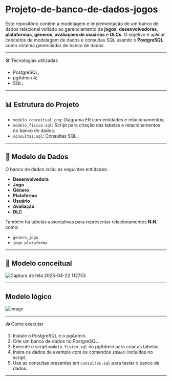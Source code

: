 # Projeto-de-banco-de-dados-jogos

Este repositório contém a modelagem e implementação de um banco de dados relacional voltado ao gerenciamento de **jogos**, **desenvolvedoras**, **plataformas**, **gêneros**, **avaliações de usuários** e **DLCs**. 
O objetivo é aplicar conceitos de modelagem de dados e consultas SQL usando o **PostgreSQL** como sistema gerenciador de banco de dados.

---

🛠️ Tecnologias utilizadas

- PostgreSQL;
- pgAdmin 4;
- SQL;

---

## 📊 Estrutura do Projeto

- `modelo_conceitual.png`: Diagrama ER com entidades e relacionamentos;
- `modelo_fisico.sql`: Script para criação das tabelas e relacionamentos no banco de dados;
- `consultas.sql`: Consultas SQL.

---


## 🧱 Modelo de Dados

O banco de dados inclui as seguintes entidades:

- **Desenvolvedora**
- **Jogo**
- **Gênero**
- **Plataforma**
- **Usuário**
- **Avaliação**
- **DLC**

Também há tabelas associativas para representar relacionamentos **N:N**, como:
- `genero_jogo`
- `jogo_plataforma`

---

## 🧱 Modelo conceitual


![Captura de tela 2025-04-22 112753](https://github.com/user-attachments/assets/d47f74de-0616-4290-82ce-5de64647ae72)


---

## Modelo lógico

![image](https://github.com/user-attachments/assets/ba0691f2-e8da-4c4a-b584-4220f12d3581)


---

📥 Como executar

1. Instale o PostgreSQL e o pgAdmin.
2. Crie um banco de dados no PostgreSQL.
3. Execute o script `modelo_fisico.sql` no pgAdmin para criar as tabelas.
4. Insira os dados de exemplo com os comandos `INSERT` incluídos no script.
5. Use as consultas presentes em `consultas.sql` para testar o banco de dados.

---


